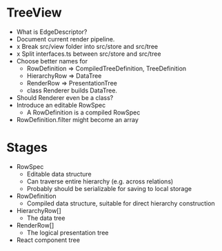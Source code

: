 # TreeView

* What is EdgeDescriptor?
* Document current render pipeline.
* x Break src/view folder into src/store and src/tree
* x Split interfaces.ts between src/store and src/tree
* Choose better names for
  * RowDefinition => CompiledTreeDefinition, TreeDefinition
  * HierarchyRow => DataTree
  * RenderRow => PresentationTree
  * class Renderer builds DataTree.
* Should Renderer even be a class?
* Introduce an editable RowSpec
  * A RowDefinition is a compiled RowSpec
* RowDefinition.filter might become an array

# Stages

* RowSpec
  * Editable data structure
  * Can traverse entire hierarchy (e.g. across relations)
  * Probably should be serializable for saving to local storage
* RowDefinition
  * Compiled data structure, suitable for direct hierarchy construction
* HierarchyRow[]
  * The data tree
* RenderRow[]
  * The logical presentation tree
* React component tree